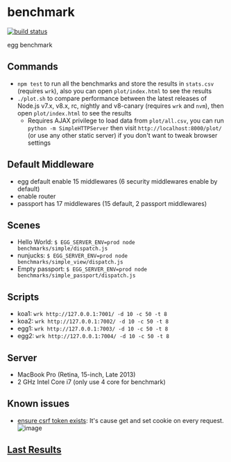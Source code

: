 # benchmark

[![build status][travis-image]][travis-url]

[travis-image]: https://img.shields.io/travis/eggjs/benchmark.svg?style=flat-square
[travis-url]: https://travis-ci.org/eggjs/benchmark

egg benchmark

## Commands

* `npm test` to run all the benchmarks and store the results in `stats.csv` (requires `wrk`), also you can open `plot/index.html` to see the results
* `./plot.sh` to compare performance between the latest releases of Node.js v7.x, v8.x, rc, nightly and v8-canary (requires `wrk` and `nvm`), then open `plot/index.html` to see the results
  * Requires AJAX privilege to load data from `plot/all.csv`, you can run `python -m SimpleHTTPServer` then visit `http://localhost:8000/plot/` (or use any other static server) if you don't want to tweak browser settings

## Default Middleware

- egg default enable 15 middlewares (6 security middlewares enable by default)
- enable router
- passport has 17 middlewares (15 default, 2 passport middlewares)

## Scenes

- Hello World: `$ EGG_SERVER_ENV=prod node benchmarks/simple/dispatch.js`
- nunjucks: `$ EGG_SERVER_ENV=prod node benchmarks/simple_view/dispatch.js`
- Empty passport: `$ EGG_SERVER_ENV=prod node benchmarks/simple_passport/dispatch.js`

## Scripts

- koa1: `wrk http://127.0.0.1:7001/ -d 10 -c 50 -t 8`
- koa2: `wrk http://127.0.0.1:7002/ -d 10 -c 50 -t 8`
- egg1: `wrk http://127.0.0.1:7003/ -d 10 -c 50 -t 8`
- egg2: `wrk http://127.0.0.1:7004/ -d 10 -c 50 -t 8`

## Server

- MacBook Pro (Retina, 15-inch, Late 2013)
- 2 GHz Intel Core i7 (only use 4 core for benchmark)

## Known issues

- [ensure csrf token exists](https://github.com/eggjs/egg-security/blob/master/app/extend/context.js#L75): It's cause get and set cookie on every request.
  ![image](https://cloud.githubusercontent.com/assets/156269/22675417/8fd55b44-ed20-11e6-8ac8-77a791e558dd.png)

## [Last Results](https://eggjs.github.io/benchmark/plot/)
